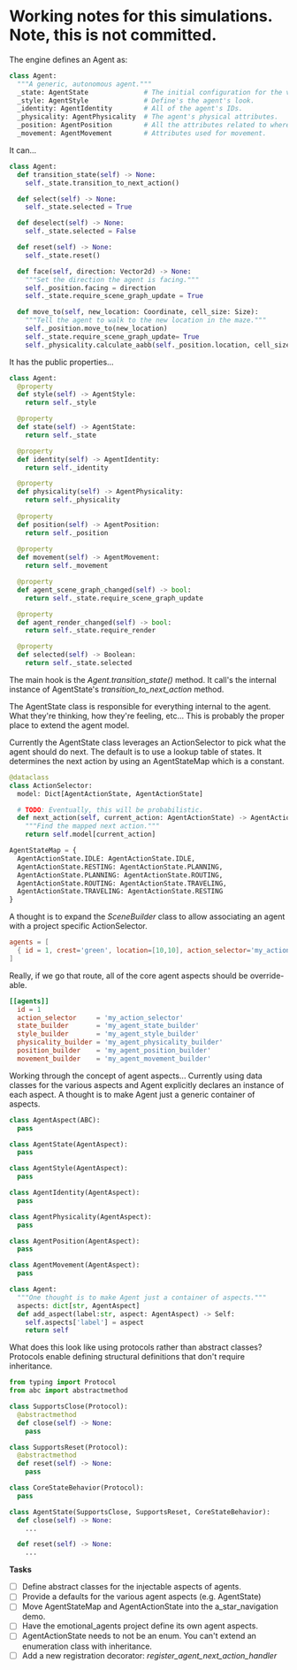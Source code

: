 # Working notes for this simulations. Note, this is not committed.

The engine defines an Agent as:
```python
class Agent:
  """A generic, autonomous agent."""
  _state: AgentState              # The initial configuration for the various state fields.
  _style: AgentStyle              # Define's the agent's look.
  _identity: AgentIdentity        # All of the agent's IDs.
  _physicality: AgentPhysicality  # The agent's physical attributes.
  _position: AgentPosition        # All the attributes related to where the agent is.
  _movement: AgentMovement        # Attributes used for movement.  
```

It can... 

```python
class Agent:
  def transition_state(self) -> None:
    self._state.transition_to_next_action()

  def select(self) -> None:
    self._state.selected = True

  def deselect(self) -> None:
    self._state.selected = False

  def reset(self) -> None:
    self._state.reset()

  def face(self, direction: Vector2d) -> None:
    """Set the direction the agent is facing."""
    self._position.facing = direction
    self._state.require_scene_graph_update = True

  def move_to(self, new_location: Coordinate, cell_size: Size):
    """Tell the agent to walk to the new location in the maze."""
    self._position.move_to(new_location)
    self._state.require_scene_graph_update= True
    self._physicality.calculate_aabb(self._position.location, cell_size)
```

It has the public properties...
``` python
class Agent:
  @property
  def style(self) -> AgentStyle:
    return self._style

  @property
  def state(self) -> AgentState:
    return self._state

  @property
  def identity(self) -> AgentIdentity:
    return self._identity

  @property
  def physicality(self) -> AgentPhysicality:
    return self._physicality
  
  @property
  def position(self) -> AgentPosition:
    return self._position
  
  @property
  def movement(self) -> AgentMovement:
    return self._movement

  @property
  def agent_scene_graph_changed(self) -> bool:
    return self._state.require_scene_graph_update

  @property
  def agent_render_changed(self) -> bool:
    return self._state.require_render

  @property 
  def selected(self) -> Boolean:
    return self._state.selected
```

The main hook is the _Agent.transition_state()_ method. It call's the internal
instance of AgentState's _transition_to_next_action_ method.

The AgentState class is responsible for everything internal to the agent.
What they're thinking, how they're feeling, etc... This is probably the proper 
place to extend the agent model.

Currently the AgentState class leverages an ActionSelector to pick what the agent
should do next. The default is to use a lookup table of states. It determines
the next action by using an AgentStateMap which is a constant. 


``` python
@dataclass
class ActionSelector:
  model: Dict[AgentActionState, AgentActionState]

  # TODO: Eventually, this will be probabilistic.
  def next_action(self, current_action: AgentActionState) -> AgentActionState:
    """Find the mapped next action."""
    return self.model[current_action]

AgentStateMap = {
  AgentActionState.IDLE: AgentActionState.IDLE,
  AgentActionState.RESTING: AgentActionState.PLANNING,
  AgentActionState.PLANNING: AgentActionState.ROUTING,
  AgentActionState.ROUTING: AgentActionState.TRAVELING,
  AgentActionState.TRAVELING: AgentActionState.RESTING
}
```

A thought is to expand the _SceneBuilder_ class to allow associating an agent
with a project specific ActionSelector. 

```toml
agents = [
  { id = 1, crest='green', location=[10,10], action_selector='my_action_selector'}
]
```

Really, if we go that route, all of the core agent aspects should be override-able.

```toml
[[agents]]
  id = 1
  action_selector     = 'my_action_selector'
  state_builder       = 'my_agent_state_builder'
  style_builder       = 'my_agent_style_builder'
  physicality_builder = 'my_agent_physicality_builder'
  position_builder    = 'my_agent_position_builder'
  movement_builder    = 'my_agent_movement_builder'
```

Working through the concept of agent aspects...
Currently using data classes for the various aspects and Agent explicitly declares
an instance of each aspect. A thought is to make Agent just a generic container 
of aspects.

```python
class AgentAspect(ABC):
  pass

class AgentState(AgentAspect):
  pass

class AgentStyle(AgentAspect):
  pass

class AgentIdentity(AgentAspect):
  pass

class AgentPhysicality(AgentAspect):
  pass

class AgentPosition(AgentAspect):
  pass

class AgentMovement(AgentAspect):
  pass

class Agent:
  """One thought is to make Agent just a container of aspects."""
  aspects: dict[str, AgentAspect]
  def add_aspect(label:str, aspect: AgentAspect) -> Self:
    self.aspects['label'] = aspect
    return self
```

What does this look like using protocols rather than abstract classes?
Protocols enable defining structural definitions that don't require inheritance.


```python
from typing import Protocol
from abc import abstractmethod

class SupportsClose(Protocol):
  @abstractmethod
  def close(self) -> None:
    pass

class SupportsReset(Protocol):
  @abstractmethod
  def reset(self) -> None:
    pass

class CoreStateBehavior(Protocol):
  pass

class AgentState(SupportsClose, SupportsReset, CoreStateBehavior):
  def close(self) -> None:
    ...

  def reset(self) -> None:
    ...
```

**Tasks**
- [ ] Define abstract classes for the injectable aspects of agents.
- [ ] Provide a defaults for the various agent aspects (e.g. AgentState)
- [ ] Move AgentStateMap and AgentActionState into the a_star_navigation demo.
- [ ] Have the emotional_agents project define its own agent aspects.
- [ ] AgentActionState needs to not be an enum. You can't extend an enumeration 
      class with inheritance. 
- [ ] Add a new registration decorator: _register_agent_next_action_handler_
